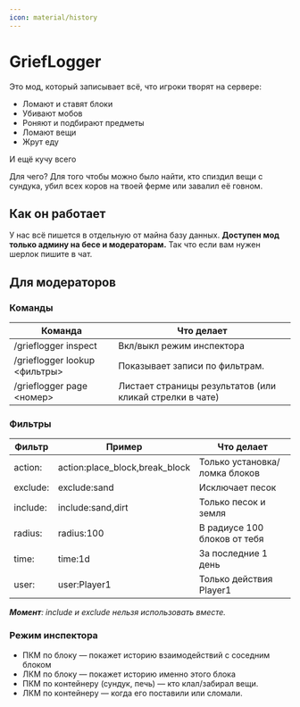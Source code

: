 ```yaml
---
icon: material/history
---
```


# GriefLogger

Это мод, который записывает всё, что игроки творят на сервере:

- Ломают и ставят блоки
- Убивают мобов
- Роняют и подбирают предметы
- Ломают вещи
- Жрут еду

И ещё кучу всего

Для чего? Для того чтобы можно было найти, кто спиздил вещи с сундука, убил всех коров на твоей ферме или завалил её
говном.

## Как он работает

У нас всё пишется в отдельную от майна базу данных. **Доступен мод только админу на бесе и модераторам.**
Так что если вам нужен шерлок пишите в чат.

## Для модераторов

### Команды

| Команда                       | Что делает                                               |
|-------------------------------|----------------------------------------------------------|
| /grieflogger inspect          | Вкл/выкл режим инспектора                                |
| /grieflogger lookup <фильтры> | Показывает записи по фильтрам.                           |
| /grieflogger page <номер>     | Листает страницы результатов (или кликай стрелки в чате) |

### Фильтры

| Фильтр   | Пример                         | Что делает                    |
|----------|--------------------------------|-------------------------------|
| action:  | action:place_block,break_block | Только установка/ломка блоков |
| exclude: | exclude:sand                   | Исключает песок               |
| include: | include:sand,dirt              | Только песок и земля          |
| radius:  | radius:100                     | В радиусе 100 блоков от тебя  |
| time:    | time:1d                        | За последние 1 день           |
| user:    | user:Player1                   | Только действия Player1       |

_**Момент**: include и exclude нельзя использовать вместе._

### Режим инспектора

- ПКМ по блоку — покажет историю взаимодействий с соседним блоком
- ЛКМ по блоку — покажет историю именно этого блока
- ПКМ по контейнеру (сундук, печь) — кто клал/забирал вещи.
- ЛКМ по контейнеру — когда его поставили или сломали.
